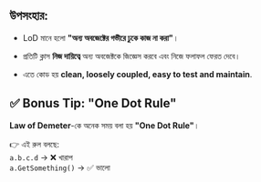 ## উপসংহার:

- LoD মানে হলো **"অন্য অবজেক্টের গভীরে ঢুকে কাজ না করা"**।
    
- প্রতিটি ক্লাস **নিজ দায়িত্বে** অন্য অবজেক্টকে জিজ্ঞেস করবে এবং নিজে ফলাফল ফেরত দেবে।
    
- এতে কোড হয় **clean, loosely coupled, easy to test and maintain**.



## ✅ Bonus Tip: "One Dot Rule"

**Law of Demeter**-কে অনেক সময় বলা হয় **"One Dot Rule"**।

👉 এই রুল বলছে:  
`a.b.c.d` → ❌ খারাপ  
`a.GetSomething()` → ✅ ভালো

